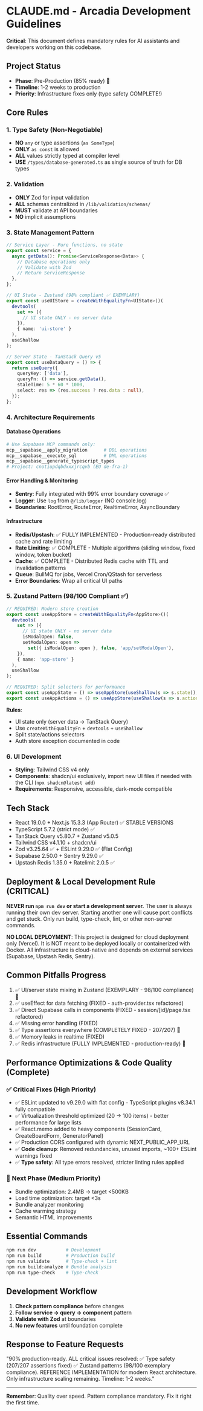 # CLAUDE.md - Arcadia Development Guidelines

**Critical**: This document defines mandatory rules for AI assistants and developers working on this codebase.

## Project Status

- **Phase**: Pre-Production (85% ready) 🚀
- **Timeline**: 1-2 weeks to production
- **Priority**: Infrastructure fixes only (type safety COMPLETE!)

## Core Rules

### 1. Type Safety (Non-Negotiable)

- **NO** `any` or type assertions (`as SomeType`)
- **ONLY** `as const` is allowed
- **ALL** values strictly typed at compiler level
- **USE** `/types/database-generated.ts` as single source of truth for DB types

### 2. Validation

- **ONLY** Zod for input validation
- **ALL** schemas centralized in `/lib/validation/schemas/`
- **MUST** validate at API boundaries
- **NO** implicit assumptions

### 3. State Management Pattern

```typescript
// Service Layer - Pure functions, no state
export const service = {
  async getData(): Promise<ServiceResponse<Data>> {
    // Database operations only
    // Validate with Zod
    // Return ServiceResponse
  },
};

// UI State - Zustand (98% compliant ✅ EXEMPLARY)
export const useUIStore = createWithEqualityFn<UIState>()(
  devtools(
    set => ({
      // UI state ONLY - no server data
    }),
    { name: 'ui-store' }
  ),
  useShallow
);

// Server State - TanStack Query v5
export const useDataQuery = () => {
  return useQuery({
    queryKey: ['data'],
    queryFn: () => service.getData(),
    staleTime: 5 * 60 * 1000,
    select: res => (res.success ? res.data : null),
  });
};
```

### 4. Architecture Requirements

#### Database Operations

```bash
# Use Supabase MCP commands only:
mcp__supabase__apply_migration      # DDL operations
mcp__supabase__execute_sql          # DML operations
mcp__supabase__generate_typescript_types
# Project: cnotiupdqbdxxxjrcqvb (EU de-fra-1)
```

#### Error Handling & Monitoring

- **Sentry**: Fully integrated with 99% error boundary coverage ✅
- **Logger**: Use `log` from `@/lib/logger` (NO console.log)
- **Boundaries**: RootError, RouteError, RealtimeError, AsyncBoundary

#### Infrastructure

- **Redis/Upstash**: ✅ FULLY IMPLEMENTED - Production-ready distributed cache and rate limiting
- **Rate Limiting**: ✅ COMPLETE - Multiple algorithms (sliding window, fixed window, token bucket)
- **Cache**: ✅ COMPLETE - Distributed Redis cache with TTL and invalidation patterns
- **Queue**: BullMQ for jobs, Vercel Cron/QStash for serverless
- **Error Boundaries**: Wrap all critical UI paths

### 5. Zustand Pattern (98/100 Compliant ✅)

```typescript
// REQUIRED: Modern store creation
export const useAppStore = createWithEqualityFn<AppStore>()(
  devtools(
    set => ({
      // UI state ONLY - no server data
      isModalOpen: false,
      setModalOpen: open =>
        set({ isModalOpen: open }, false, 'app/setModalOpen'),
    }),
    { name: 'app-store' }
  ),
  useShallow
);

// REQUIRED: Split selectors for performance
export const useAppState = () => useAppStore(useShallow(s => s.state));
export const useAppActions = () => useAppStore(useShallow(s => s.actions));
```

**Rules**:

- UI state only (server data → TanStack Query)
- Use `createWithEqualityFn` + `devtools` + `useShallow`
- Split state/actions selectors
- Auth store exception documented in code

### 6. UI Development

- **Styling**: Tailwind CSS v4 only
- **Components**: shadcn/ui exclusively, import new UI files if needed with the CLI (`npx shadcn@latest add`)
- **Requirements**: Responsive, accessible, dark-mode compatible

## Tech Stack

- React 19.0.0 + Next.js 15.3.3 (App Router) ✅ STABLE VERSIONS
- TypeScript 5.7.2 (strict mode) ✅
- TanStack Query v5.80.7 + Zustand v5.0.5
- Tailwind CSS v4.1.10 + shadcn/ui
- Zod v3.25.64 ✅ + ESLint 9.29.0 ✅ (Flat Config)
- Supabase 2.50.0 + Sentry 9.29.0 ✅
- Upstash Redis 1.35.0 + Ratelimit 2.0.5 ✅

## Deployment & Local Development Rule (CRITICAL)

**NEVER run `npm run dev` or start a development server.** The user is always running their own dev server. Starting another one will cause port conflicts and get stuck. Only run build, type-check, lint, or other non-server commands.

**NO LOCAL DEPLOYMENT**: This project is designed for cloud deployment only (Vercel). It is NOT meant to be deployed locally or containerized with Docker. All infrastructure is cloud-native and depends on external services (Supabase, Upstash Redis, Sentry).

## Common Pitfalls Progress

1. ✅ UI/server state mixing in Zustand (EXEMPLARY - 98/100 compliance) 🎉
2. ✅ useEffect for data fetching (FIXED - auth-provider.tsx refactored)
3. ✅ Direct Supabase calls in components (FIXED - session/[id]/page.tsx refactored)
4. ✅ Missing error handling (FIXED)
5. ✅ Type assertions everywhere (COMPLETELY FIXED - 207/207) 🎉
6. ✅ Memory leaks in realtime (FIXED)
7. ✅ Redis infrastructure (FULLY IMPLEMENTED - production-ready) 🎉

## Performance Optimizations & Code Quality (Complete)

### ✅ **Critical Fixes (High Priority)**

- ✅ ESLint updated to v9.29.0 with flat config - TypeScript plugins v8.34.1 fully compatible
- ✅ Virtualization threshold optimized (20 → 100 items) - better performance for large lists
- ✅ React.memo added to heavy components (SessionCard, CreateBoardForm, GeneratorPanel)
- ✅ Production CORS configured with dynamic NEXT_PUBLIC_APP_URL
- ✅ **Code cleanup**: Removed redundancies, unused imports, ~100+ ESLint warnings fixed
- ✅ **Type safety**: All type errors resolved, stricter linting rules applied

### 🎯 **Next Phase (Medium Priority)**

- Bundle optimization: 2.4MB → target <500KB
- Load time optimization: target <3s
- Bundle analyzer monitoring
- Cache warming strategy
- Semantic HTML improvements

## Essential Commands

```bash
npm run dev           # Development
npm run build         # Production build
npm run validate      # Type-check + lint
npm run build:analyze # Bundle analysis
npm run type-check    # Type-check
```

## Development Workflow

1. **Check pattern compliance** before changes
2. **Follow service → query → component** pattern
3. **Validate with Zod** at boundaries
4. **No new features** until foundation complete

## Response to Feature Requests

"90% production-ready. ALL critical issues resolved: ✅ Type safety (207/207 assertions fixed) ✅ Zustand patterns (98/100 exemplary compliance). REFERENCE IMPLEMENTATION for modern React architecture. Only infrastructure scaling remaining. Timeline: 1-2 weeks."

---

**Remember**: Quality over speed. Pattern compliance mandatory. Fix it right the first time.
